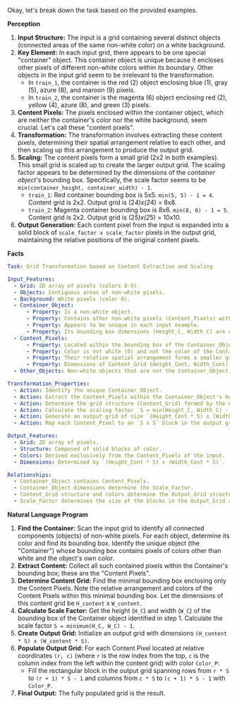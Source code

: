 Okay, let's break down the task based on the provided examples.

**Perception**

1.  **Input Structure:** The input is a grid containing several distinct objects (connected areas of the same non-white color) on a white background.
2.  **Key Element:** In each input grid, there appears to be one special "container" object. This container object is unique because it encloses other pixels of different non-white colors within its boundary. Other objects in the input grid seem to be irrelevant to the transformation.
    *   In `train_1`, the container is the red (2) object enclosing blue (1), gray (5), azure (8), and maroon (9) pixels.
    *   In `train_2`, the container is the magenta (6) object enclosing red (2), yellow (4), azure (8), and green (3) pixels.
3.  **Content Pixels:** The pixels enclosed within the container object, which are neither the container's color nor the white background, seem crucial. Let's call these "content pixels".
4.  **Transformation:** The transformation involves extracting these content pixels, determining their spatial arrangement relative to each other, and then scaling up this arrangement to produce the output grid.
5.  **Scaling:** The content pixels form a small grid (2x2 in both examples). This small grid is scaled up to create the larger output grid. The scaling factor appears to be determined by the dimensions of the *container object's* bounding box. Specifically, the scale factor seems to be `min(container_height, container_width) - 1`.
    *   `train_1`: Red container bounding box is 5x5. `min(5, 5) - 1 = 4`. Content grid is 2x2. Output grid is (2*4)x(2*4) = 8x8.
    *   `train_2`: Magenta container bounding box is 8x6. `min(8, 6) - 1 = 5`. Content grid is 2x2. Output grid is (2*5)x(2*5) = 10x10.
6.  **Output Generation:** Each content pixel from the input is expanded into a solid block of `scale_factor x scale_factor` pixels in the output grid, maintaining the relative positions of the original content pixels.

**Facts**


```yaml
Task: Grid Transformation based on Content Extraction and Scaling

Input_Features:
  - Grid: 2D array of pixels (colors 0-9).
  - Objects: Contiguous areas of non-white pixels.
  - Background: White pixels (color 0).
  - Container_Object:
      - Property: Is a non-white object.
      - Property: Contains other non-white pixels (Content_Pixels) within its bounding box that are not its own color.
      - Property: Appears to be unique in each input example.
      - Property: Its bounding box dimensions (Height_C, Width_C) are used to determine the scaling factor.
  - Content_Pixels:
      - Property: Located within the bounding box of the Container_Object.
      - Property: Color is not white (0) and not the color of the Container_Object.
      - Property: Their relative spatial arrangement forms a smaller grid (Content_Grid).
      - Property: Dimensions of Content_Grid (Height_Cont, Width_Cont).
  - Other_Objects: Non-white objects that are not the Container_Object; seem irrelevant to the output.

Transformation_Properties:
  - Action: Identify the unique Container_Object.
  - Action: Extract the Content_Pixels within the Container_Object's bounding box.
  - Action: Determine the grid structure (Content_Grid) formed by the Content_Pixels and its dimensions (Height_Cont, Width_Cont).
  - Action: Calculate the scaling factor `S = min(Height_C, Width_C) - 1`.
  - Action: Generate an output grid of size `(Height_Cont * S) x (Width_Cont * S)`.
  - Action: Map each Content_Pixel to an `S x S` block in the output grid, preserving relative positions.

Output_Features:
  - Grid: 2D array of pixels.
  - Structure: Composed of solid blocks of color.
  - Colors: Derived exclusively from the Content_Pixels of the input.
  - Dimensions: Determined by `(Height_Cont * S) x (Width_Cont * S)`.

Relationships:
  - Container_Object contains Content_Pixels.
  - Container_Object dimensions determine the Scale_Factor.
  - Content_Grid structure and colors determine the Output_Grid structure and colors.
  - Scale_Factor determines the size of the blocks in the Output_Grid and its overall dimensions relative to the Content_Grid.
```


**Natural Language Program**

1.  **Find the Container:** Scan the input grid to identify all connected components (objects) of non-white pixels. For each object, determine its color and find its bounding box. Identify the unique object (the "Container") whose bounding box contains pixels of colors other than white and the object's own color.
2.  **Extract Content:** Collect all such contained pixels within the Container's bounding box; these are the "Content Pixels".
3.  **Determine Content Grid:** Find the minimal bounding box enclosing only the Content Pixels. Note the relative arrangement and colors of the Content Pixels within this minimal bounding box. Let the dimensions of this content grid be `H_content` x `W_content`.
4.  **Calculate Scale Factor:** Get the height (`H_C`) and width (`W_C`) of the bounding box of the Container object identified in step 1. Calculate the scale factor `S = minimum(H_C, W_C) - 1`.
5.  **Create Output Grid:** Initialize an output grid with dimensions `(H_content * S) x (W_content * S)`.
6.  **Populate Output Grid:** For each Content Pixel located at relative coordinates `(r, c)` (where `r` is the row index from the top, `c` is the column index from the left within the content grid) with color `Color_P`:
    *   Fill the rectangular block in the output grid spanning rows from `r * S` to `(r + 1) * S - 1` and columns from `c * S` to `(c + 1) * S - 1` with `Color_P`.
7.  **Final Output:** The fully populated grid is the result.